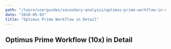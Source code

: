 ```yaml
---
path: "/learn/userguides/secondary-analysis/optimus-prime-workflow-in-detail"
date: "2018-05-03"
title: "Optimus Prime Workflow in Detail"
---
```


## Optimus Prime Workflow (10x) in Detail